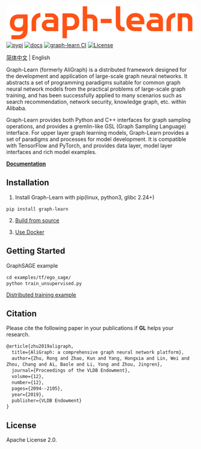 ![GL](docs/images/graph-learn.png)
[![pypi](https://img.shields.io/pypi/v/graph-learn.svg)](https://pypi.org/project/graph-learn/)
[![docs](https://img.shields.io/badge/docs-latest-brightgreen.svg)](https://graph-learn.readthedocs.io/en/latest/)
[![graph-learn CI](https://github.com/alibaba/graph-learn/workflows/graph-learn%20CI/badge.svg)](https://github.com/alibaba/graph-learn/actions)
[![License](https://img.shields.io/badge/License-Apache%202.0-blue.svg)](https://github.com/alibaba/graph-learn/blob/master/LICENSE)

[简体中文](README_cn.md) | English

Graph-Learn (formerly AliGraph) is a distributed framework designed for the development and application of large-scale graph neural networks.
It abstracts a set of programming paradigms suitable for common graph neural network models from the practical problems of large-scale graph training, and has been successfully applied to many scenarios such as search recommendation, network security, knowledge graph, etc. within Alibaba.

Graph-Learn provides both Python and C++ interfaces for graph sampling operations, and provides a gremlin-like GSL (Graph Sampling Language) interface. For upper layer graph learning models, Graph-Learn provides a set of paradigms and processes for model development. It is compatible with TensorFlow and PyTorch, and provides data layer, model layer interfaces and rich model examples.


[**Documentation**](https://graph-learn.readthedocs.io/en/latest/)

## Installation

1. Install Graph-Learn with pip(linux, python3, glibc 2.24+)
```
pip install graph-learn
```

2. [Build from source](graphlearn/docs/en/install.md)

3. [Use Docker](graphlearn/docs/en/install.md)


## Getting Started
GraphSAGE example
```
cd examples/tf/ego_sage/
python train_unsupervised.py
```

[Distributed training example](graphlearn/docs/en/algo/tf/k8s.md)



## Citation

Please cite the following paper in your publications if **GL** helps your research.

```
@article{zhu2019aligraph,
  title={AliGraph: a comprehensive graph neural network platform},
  author={Zhu, Rong and Zhao, Kun and Yang, Hongxia and Lin, Wei and Zhou, Chang and Ai, Baole and Li, Yong and Zhou, Jingren},
  journal={Proceedings of the VLDB Endowment},
  volume={12},
  number={12},
  pages={2094--2105},
  year={2019},
  publisher={VLDB Endowment}
}
```

## License

Apache License 2.0.
